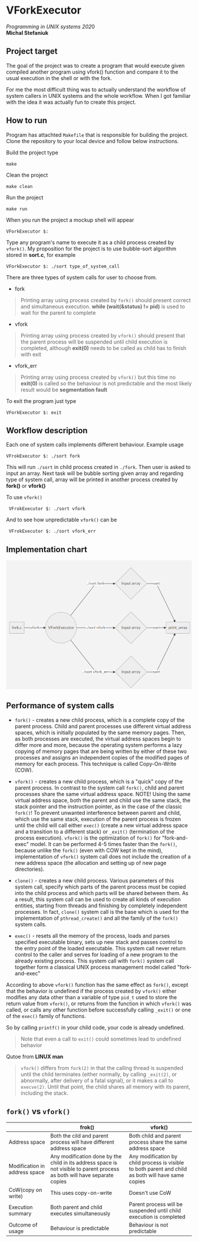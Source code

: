 # VForkExecutor  
*Programming in UNIX systems 202*0  
**Michal Stefaniuk**  
## Project target
The goal of the project was to create a program that would execute given compiled another program using vfork() function and compare it to the usual execution in the shell or with the fork. 

For me the most difficult thing was to actually understand the workflow of system callers in UNIX systems and the whole workflow. When I got familiar with the idea it was actually fun to create this project. 
## How to run
Program has attachted `Makefile` that is responsible for building the project. Clone the repository to your local device and follow below instructions.

Build the project type

    make
Clean the project

    make clean
   Run the project
   

    make run
   When you run the project a mockup shell will appear
   

    VForkExecutor $:
  Type any program's name to execute it as a child process created by `vfork()`. My proposition for the project is to use bubble-sort algorithm stored in **sort.c**, for example

    VForkExecutor $: ./sort type_of_system_call
  There are three types of system calls for user to choose from.
  * fork
>Printing array using process created by `fork()` should  present correct and simultaneous execution. 
>**while (wait(&status) != pid)** is used to wait for the parent to complete
  * vfork
  >Printing array using process created by `vfork()` should present that the parent process will be suspended until child execution is completed, although **exit(0)** needs to be called as child has to finish with exit
   
  * vfork_err
  >Printing array using process created by `vfork()`  but this time no **exit(0)**  is called so the behaviour is not predictable and the most likely result would be **segmentation fault** 
 
To exit the program just type

    VForkExecutor $: exit

## Workflow description  
  Each one of system calls implements different behaviour. Example usage

    VFrokExecutor $: ./sort fork
This will run `./sort` in child process created in `./fork`. Then user is asked to input an array. Next task will be bubble sorting given array and regarding type of system call, array will be printed in another process created by **fork()** or **vfork()** 

To use `vfork()`

     VFrokExecutor $: ./sort vfork
And to see how unpredictable `vfork()` can be
   
     VFrokExecutor $: ./sort vfork_err

 
 ## Implementation chart
![Project chart](https://github.com/michals96/VForkExecutor/blob/master/chart.png)


## Performance of system calls
* `fork()`  - creates a new child process, which is a complete copy of the parent process. Child and parent processes use different virtual address spaces, which is initially populated by the same memory pages. Then, as both processes are executed, the virtual address spaces begin to differ more and more, because the operating system performs a lazy copying of memory pages that are being written by either of these two processes and assigns an independent copies of the modified pages of memory for each process. This technique is called Copy-On-Write (COW).

* `vfork()`  - creates a new child process, which is a "quick" copy of the parent process. In contrast to the system call  `fork()`, child and parent processes share the same virtual address space. NOTE! Using the same virtual address space, both the parent and child use the same stack, the stack pointer and the instruction pointer, as in the case of the classic  `fork()`! To prevent unwanted interference between parent and child, which use the same stack, execution of the parent process is frozen until the child will call either  `exec()`  (create a new virtual address space and a transition to a different stack) or  `_exit()`  (termination of the process execution).  `vfork()`  is the optimization of  `fork()`  for "fork-and-exec" model. It can be performed 4-5 times faster than the  `fork()`, because unlike the  `fork()`  (even with COW kept in the mind), implementation of  `vfork()`  system call does not include the creation of a new address space (the allocation and setting up of new page directories).

* `clone()`  - creates a new child process. Various parameters of this system call, specify which parts of the parent process must be copied into the child process and which parts will be shared between them. As a result, this system call can be used to create all kinds of execution entities, starting from threads and finishing by completely independent processes. In fact,  `clone()`  system call is the base which is used for the implementation of  `pthread_create()`  and all the family of the  `fork()`  system calls.

*  `exec()`  - resets all the memory of the process, loads and parses specified executable binary, sets up new stack and passes control to the entry point of the loaded executable. This system call never return control to the caller and serves for loading of a new program to the already existing process. This system call with  `fork()`  system call together form a classical UNIX process management model called "fork-and-exec"


According to above  `vfork()`  function has the same effect as  `fork()`, except that the behavior is undefined if the process created by  `vfork()`  either modifies any data other than a variable of type  `pid_t`  used to store the return value from  `vfork()`, or returns from the function in which  `vfork()`  was called, or calls any other function before successfully calling  `_exit()`  or one of the  `exec()`  family of functions.

So by calling  `printf()`  in your child code, your code is already undefined. 

> Note that even a call to  `exit()`  could  sometimes lead to undefined behavior

Qutoe from **LINUX man**
>`vfork()` differs from `fork(2)` in that the calling thread is suspended until the child terminates (either normally, by calling `_exit(2)`, or abnormally, after delivery of a fatal signal), or it makes a call to `execve(2)`. Until that point, the child shares all memory with its parent, including the stack.
## `fork()` vs `vfork()`

|                |frok()                          |vfork()                         |
|----------------|-------------------------------|-----------------------------|
|Address space|Both the cild and parent process will have different address space            |Both child and parent process share the same address space           |
|Modification in address space          |Any modification done by the child in its address space is not visible to parent process as both will have separate copies            |Any modification by child process is visible to both parent and child as both will have same copies            |
|CoW(copy on write)          |This uses copy-on-write|Doesn't use CoW|
|Execution summary          |Both parent and child executes simultaneously|Parent process will be suspended until child execution is completed|
|Outcome of usage          |Behaviour is predictable|Behaviour is not predictable|

